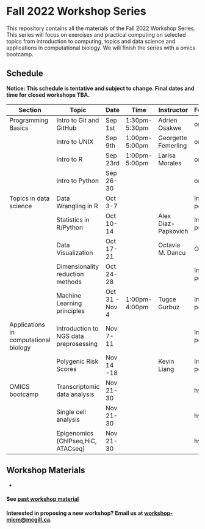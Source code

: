 # Fall 2022 Workshop Series

This repository contains all the materials of the Fall 2022 Workshop Series. 
This series will focus on exercises and practical computing on selected topics from introduction to computing, topics and data science and applications in computational biology. We will finish the series with a omics bootcamp.

## Schedule

**Notice: This schedule is tentative and subject to change. Final dates and time for closed workshops TBA.**

|Section | Topic | Date | Time | Instructor | Format | Registration |
|-----| ------| ---- | ----- | ---------- | -------- | ------- |
| Programming Basics | Intro to Git and GitHub| Sep 1st | 1:30pm-5:30pm | Adrien Osakwe| online | [Open](https://forms.gle/EQ6DnxaYohg1Wr1c7) |
|| Intro to UNIX | Sep 9th | 1:00pm-5:00pm | Georgette Femerling | online | [Open](https://forms.gle/TcChp9G242EB7eF58) |
|| Intro to R | Sep 23rd | 1:00pm-5:00pm | Larisa Morales | online | [Open](https://forms.gle/4X5iUTMrQBEoHDZg9) |
|| Intro to Python | Sep 26-30 |  | | online | Closed |
| Topics in data science | Data Wrangling in R | Oct 3-7  |  |  | In-person | Closed |
||Statistics in R/Python |  Oct 10-14 |  | Alex Diaz-Papkovich‬ | In-person | Closed |
||Data Visualization | Oct 17-21 |  | Octavia M. Dancu | Online | Closed |
||Dimensionality reduction methods | Oct 24-28 |  |  | In-person | Closed |
||Machine Learning principles| Oct 31 - Nov 4 | 1:00pm-4:00pm | Tugce Gurbuz | In-person | Closed |
| Applications in computational biology | Introduction to NGS data preprosessing | Nov 7-11 |  |  | In-person | Closed |
|| Polygenic Risk Scores | Nov 14 -18	|  | Kevin Liang	| In-person | Closed | 
| OMICS bootcamp | Transcriptomic data analysis | Nov 21-30 |  |  | hybrid | Closed |
|| Single cell analysis | Nov 21-30 |  |  | hybrid | Closed |
|| Epigenomics (ChIPseq,HiC, ATACseq) | Nov 21-30 |  |  | hybrid | Closed |


## Workshop Materials

* [](https://github.com/McGill-MiCM/)

#### See [past workshop material](https://mcgill-micm.github.io/MicM-Mcgill/)
#### Interested in proposing a new workshop? Email us at workshop-micm@mcgill.ca.
